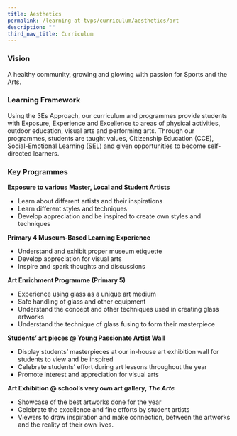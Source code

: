 ```yaml
---
title: Aesthetics
permalink: /learning-at-tvps/curriculum/aesthetics/art
description: ""
third_nav_title: Curriculum
---
```

### Vision
A healthy community, growing and glowing with passion for Sports and the Arts.

### Learning Framework
Using the 3Es Approach, our curriculum and programmes provide students with Exposure, Experience and Excellence to areas of physical activities, outdoor education, visual arts and performing arts. Through our programmes, students are taught values, Citizenship Education (CCE), Social-Emotional Learning (SEL) and given opportunities to become self-directed learners. 

### Key Programmes

**Exposure to various Master, Local and Student Artists**
* Learn about different artists and their inspirations
* Learn different styles and techniques
* Develop appreciation and be inspired to create own styles and techniques

**Primary 4 Museum-Based Learning Experience**
* Understand and exhibit proper museum etiquette
* Develop appreciation for visual arts
* Inspire and spark thoughts and discussions  
      
**Art Enrichment Programme (Primary 5)**
* Experience using glass as a unique art medium
* Safe handling of glass and other equipment
* Understand the concept and other techniques used in creating glass artworks
* Understand the technique of glass fusing to form their masterpiece  
      
**Students’ art pieces @ Young Passionate Artist Wall**
* Display students’ masterpieces at our in-house art exhibition wall for students to view and be inspired
* Celebrate students’ effort during art lessons throughout the year
* Promote interest and appreciation for visual arts

**Art Exhibition @ school’s very own art gallery, _The Arte_**
* Showcase of the best artworks done for the year    
* Celebrate the excellence and fine efforts by student artists 
* Viewers to draw inspiration and make connection, between the artworks and the reality of their own lives.